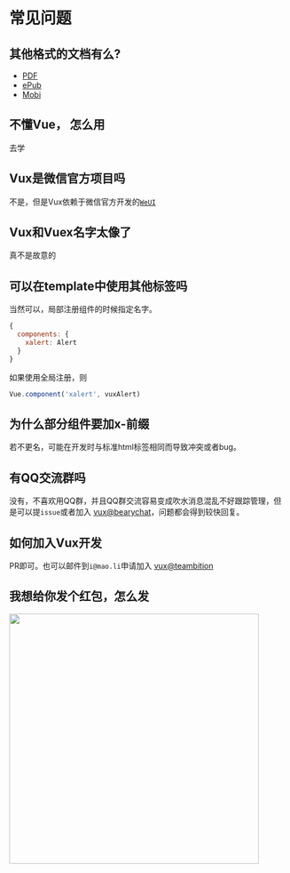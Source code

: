 # 常见问题

## 其他格式的文档有么?

+ [PDF](https://www.gitbook.com/download/pdf/book/vuxjs/vux)
+ [ePub](https://www.gitbook.com/download/epub/book/vuxjs/vux)
+ [Mobi](https://www.gitbook.com/download/mobi/book/vuxjs/vux)

## 不懂Vue， 怎么用

去学

## Vux是微信官方项目吗

不是，但是Vux依赖于微信官方开发的[`WeUI`](https://github.com/weui/weui)

## Vux和Vuex名字太像了

真不是故意的

## 可以在template中使用其他标签吗

当然可以，局部注册组件的时候指定名字。

``` js
{
  components: {
    xalert: Alert
  }
}

```

如果使用全局注册，则

``` js
Vue.component('xalert', vuxAlert)
```

## 为什么部分组件要加x-前缀

若不更名，可能在开发时与标准html标签相同而导致冲突或者bug。

## 有QQ交流群吗

没有，不喜欢用QQ群，并且QQ群交流容易变成吹水消息混乱不好跟踪管理，但是可以提`issue`或者加入 [vux@bearychat](https://vux.bearychat.com/)，问题都会得到较快回复。

## 如何加入Vux开发

PR即可。也可以邮件到`i@mao.li`申请加入 [vux@teambition](https://www.teambition.com/project/56f37e966d3fb3142656b764/tasks/scrum/56f37e969aff544c264e23ec)

## 我想给你发个红包，怎么发

<img src="https://o3e85j0cv.qnssl.com/vux_pay.png" width="450">